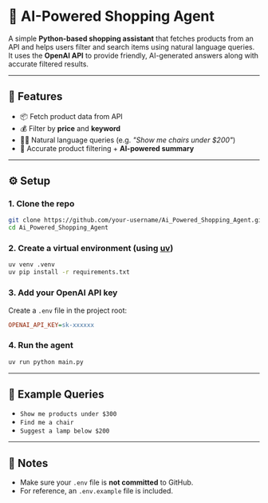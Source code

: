 # 🛒 AI-Powered Shopping Agent

A simple **Python-based shopping assistant** that fetches products from an API and helps users filter and search items using natural language queries.  
It uses the **OpenAI API** to provide friendly, AI-generated answers along with accurate filtered results.

---

## 🚀 Features
- 📦 Fetch product data from API  
- 💰 Filter by **price** and **keyword**  
- 🧑‍💻 Natural language queries (e.g. *"Show me chairs under $200"*)  
- 🤖 Accurate product filtering + **AI-powered summary**  

---

## ⚙️ Setup

### 1. Clone the repo
```bash
git clone https://github.com/your-username/Ai_Powered_Shopping_Agent.git
cd Ai_Powered_Shopping_Agent
````

### 2. Create a virtual environment (using [uv](https://docs.astral.sh/uv/))

```bash
uv venv .venv
uv pip install -r requirements.txt
```

### 3. Add your OpenAI API key

Create a `.env` file in the project root:

```ini
OPENAI_API_KEY=sk-xxxxxx
```

### 4. Run the agent

```bash
uv run python main.py
```

---

## 📝 Example Queries

* `Show me products under $300`
* `Find me a chair`
* `Suggest a lamp below $200`

---

## 📌 Notes

* Make sure your `.env` file is **not committed** to GitHub.
* For reference, an `.env.example` file is included.

```